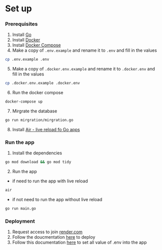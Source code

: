 # Set up

### Prerequisites

1. Install [Go](https://golang.org/doc/install)
2. Install [Docker](https://docs.docker.com/get-docker/)
3. Install [Docker Compose](https://docs.docker.com/compose/install/)
4. Make a copy of `.env.example` and rename it to `.env` and fill in the values

```sh
cp .env.example .env
```

5. Make a copy of `.docker.env.example` and rename it to `.docker.env` and fill in the values

```sh
cp .docker.env.example .docker.env
```

6. Run the docker compose

```sh
docker-compose up
```

7. Mirgrate the database

```sh
go run mirgration/mirgration.go
```

8. Install [Air - live reload fo Go apps](https://github.com/cosmtrek/air)

### Run the app

1. Install the dependencies

```sh
go mod download && go mod tidy
```

2. Run the app

- if need to run the app with live reload

```sh
air
```

- if not need to run the app without live reload

```sh
go run main.go
```

### Deployment
1. Request access to join [render.com](https://dashboard.render.com/)
2. Follow the doucmentation [here](https://render.com/docs/deploy-go-gin) to deploy
3. Follow this documentation [here](https://render.com/docs/configure-environment-variables) to set all value of .env into the app